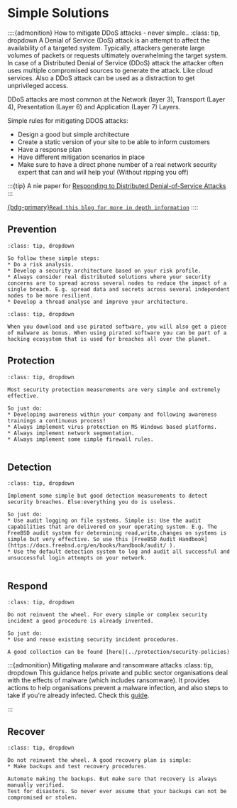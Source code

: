 # Simple Solutions



::::{admonition} How to mitigate DDoS attacks - never simple..
:class: tip, dropdown
A Denial of Service (DoS) attack is an attempt to affect the availability of a targeted system. Typically, attackers generate large volumes of packets or requests ultimately overwhelming the target system. In case of a Distributed Denial of Service (DDoS) attack the attacker often uses multiple compromised sources to generate the attack. Like cloud services. Also a DDoS attack can be used as a distraction to get unprivileged access. 

DDoS attacks are most common at the Network (layer 3), Transport (Layer 4), Presentation (Layer 6) and Application (Layer 7) Layers.

Simple rules for mitigating DDOS attacks:
* Design a good but simple architecture
* Create a static version of your site to be able to inform customers
* Have a response plan
* Have different mitigation scenarios in place
* Make sure to have a direct phone number of a real network security expert that can and will help you! (Without ripping you off)

:::{tip}
A nie paper for [Responding to Distributed Denial-of-Service Attacks](https://www.cisa.gov/sites/default/files/publications/understanding-and-responding-to-ddos-attacks_508c.pdf)
:::

[{bdg-primary}`Read this blog for more in depth information`](https://nocomplexity.com/one-more-time/)
::::


## Prevention


```{admonition} Create a Security Architecture
:class: tip, dropdown

So follow these simple steps:
* Do a risk analysis.
* Develop a security architecture based on your risk profile.
* Always consider real distributed solutions where your security concerns are to spread across several nodes to reduce the impact of a single breach. E.g. spread data and secrets across several independent nodes to be more resilient.  
* Develop a thread analyse and improve your architecture.
```



```{admonition} Never ever use pirated software
:class: tip, dropdown

When you download and use pirated software, you will also get a piece of malware as bonus. When using pirated software you can be part of a hacking ecosystem that is used for breaches all over the planet.
```


## Protection


```{admonition} Implement simple measurements that really help!
:class: tip, dropdown

Most security protection measurements are very simple and extremely effective.

So just do:
* Developing awareness within your company and following awareness trainings a continuous process! 
* Always implement virus protection on MS Windows based platforms.
* Always implement network segmentation.
* Always implement some simple firewall rules. 


```

## Detection

```{admonition} Implement simple measurements that really help!
:class: tip, dropdown

Implement some simple but good detection measurements to detect security breaches. Else:everything you do is useless.

So just do:
* Use audit logging on file systems. Simple is: Use the audit capabilities that are delivered on your operating system. E.g. The FreeBSD audit system for determining read,write,changes on systems is simple but very effective. So use this [FreeBSD Audit Handbook](https://docs.freebsd.org/en/books/handbook/audit/ ).
* Use the default detection system to log and audit all successful and unsuccessful login attempts on your network.


```

## Respond

```{admonition} Implement some simple procedures to respond to security incidents.
:class: tip, dropdown

Do not reinvent the wheel. For every simple or complex security incident a good procedure is already invented. 

So just do:
* Use and reuse existing security incident procedures. 

A good collection can be found [here](../protection/security-policies) 
```

:::{admonition} Mitigating malware and ransomware attacks
:class: tip, dropdown
This guidance helps private and public sector organisations deal with the effects of malware (which includes ransomware). It provides actions to help organisations prevent a malware infection, and also steps to take if you're already infected.
Check this [guide](https://www.ncsc.gov.uk/guidance/mitigating-malware-and-ransomware-attacks#stepsifinfected).

:::

## Recover

```{admonition} Make sure you have a recovery plan.
:class: tip, dropdown

Do not reinvent the wheel. A good recovery plan is simple: 
* Make backups and test recovery procedures.

Automate making the backups. But make sure that recovery is always manually verified.
Test for disasters. So never ever assume that your backups can not be compromised or stolen.


```